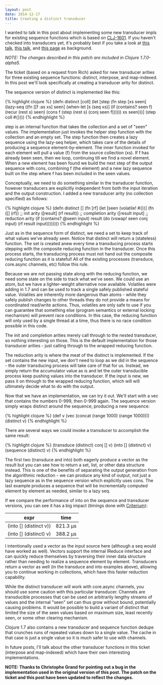 ```yaml
---
layout: post
date: 2014-12-17
title: Creating a distinct transducer
---
```


I wanted to talk in this post about implementing some new transducer impls for existing sequence functions which is based on [CLJ-1601](http://dev.clojure.org/jira/browse/CLJ-1601). If you haven't checked into transducers yet, it's probably best if you take a look at [this talk](https://www.youtube.com/watch?v=6mTbuzafcII), [this talk](https://www.youtube.com/watch?v=4KqUvG8HPYo), and [this page](http://clojure.org/transducers) as background.

*NOTE: The changes described in this patch are included in Clojure 1.7.0-alpha5.*

The ticket (based on a request from Rich) asked for new transducer arities for three existing sequence functions: distinct, interpose, and map-indexed. In this post we'll look specifically at creating a transducer arity for distinct.

The sequence version of distinct is implemented like this:

{% highlight clojure %}
(defn distinct [coll]
   (let [step (fn step [xs seen]
                  (lazy-seq
                   ((fn [[f :as xs] seen]
                     (when-let [s (seq xs)]
                       (if (contains? seen f) 
                         (recur (rest s) seen)
                         (cons f (step (rest s) (conj seen f))))))
                    xs seen)))]
     (step coll #{})))
{% endhighlight %}

step is an internal function that takes the collection and a set of "seen" values. 
The implementation just invokes the helper step function with the collection and an empty set. 
The step function then creates a lazy sequence using the lazy-seq helper, which takes care of the details of producing a sequence element-by-element. 
The inner function invoked for each element will pull a value (f) from the source collection (xs). If f has already been seen, then we loop, continuing till we find a novel element. When a new element has been found we build the next step of the output sequence with cons, combining f (the element) and a new lazy sequence built on the step where f has been included in the seen values. 

Conceptually, we need to do something similar in the transducer function, however transducers are explicitly independent from both the input iteration and the output construction. I added a new transducer arity (no collection specified) as follows:

{% highlight clojure %}
(defn distinct []
   (fn [rf]
     (let [seen (volatile! #{})]
       (fn
         ([] (rf))              ;; init arity
         ([result] (rf result)) ;; completion arity
         ([result input]        ;; reduction arity
           (if (contains? @seen input)
             result
             (do (vswap! seen conj input)
                 (rf result input))))))))
{% endhighlight %}

Just as in the sequence form of distinct, we need a set to keep track of what values we've already seen. 
Notice that distinct will return a (stateless) function. 
The set is created anew every time a transducing process starts stepping with the composite reducing function in the transducer. 
Once this process starts, the transducing process must not hand out the composite reducing function as it is stateful!
All of the existing processes (transduce, core.async channels, etc) follow this rule.

Because we are not passing state along with the reducing function, we need some state on the side to track what we've seen.
We could use an atom, but we have a lighter-weight alternative now available.
Volatiles were adding in 1.7 and can be used to track a single safely published stateful value.
Volatiles are inherently more dangerous than atoms - while they safely publish changes to other threads they do not provide a means for coordinated read/write actions. 
Thus, volatiles are only safe to use if you can guarantee that something else (program semantics or external locking mechanism) will prevent race conditions.
In this case, the reducing function will only used by a single thread at a time, thus there is no race condition possible in this code.

The init and completion arities merely call through to the nested transducer, so nothing interesting on those. 
This is the default implementation for those transducer arities - just calling through to the wrapped reducing function.

The reduction arity is where the meat of the distinct is implemented.
If the set contains the new input, we don't need to loop as we did in the sequence - the outer transducing process will take care of that for us.
Instead, we simply return the accumulator value as is and let the outer transducible process keep pushing values into the transducer.
If the input is new, we pass it on through to the wrapped reducing function, which will will ultimately decide what to do with the output.

Now that we have an implementation, we can try it out. 
We'll start with a vec that contains the numbers 0-999, then 0-999 again. 
The sequence version simply wraps distinct around the sequence, producing a new sequence:

{% highlight clojure %}
(def v (vec (concat (range 1000) (range 1000))))
(distinct v)
{% endhighlight %}

There are several ways we could invoke a transducer to accomplish the same result: 

{% highlight clojure %}
(transduce (distinct) conj [] v)
(into [] (distinct) v)
(sequence (distinct) v)
{% endhighlight %}

The first two (transduce and into) both eagerly produce a vector as the result but you can see how to return a set, list, or other data structure instead.
This is one of the benefits of separating the output generation from the algorithmic reduction - we can produce any kind of output, not just a lazy sequence as in the sequence version which explicitly uses cons.
The last example produces a sequence that will be incrementally computed element by element as needed, similar to a lazy seq.

If we compare the performance of into on the sequence and transducer versions, you can see it has a big impact (timings done with [Criterium](https://github.com/hugoduncan/criterium)):

expr | time 
----- | ----
(into [] (distinct v)) | 821.3 µs
(into [] (distinct) v) | 388.2 µs

I intentionally used a vector as the input source here (although a seq would have worked as well).
Vectors support the internal IReduce interface and can quickly reduce themselves by traversing their inner data structure rather than needing to realize a sequence element by element. 
Transducers return a vector as well (in the transduce and into examples above), allowing you to continue working in collections, which have this faster reduction capability.

While the distinct transducer will work with core.async channels, you should use some caution with this particular transducer.
Channels are transducible processes that can be used on arbitrarily lengthy streams of values and the internal "seen" set can thus grow without bound, potentially causing problems.
It would be possible to build a variant of distinct that limited the size of the seen values based on maximum size, least recently seen, or some other clearing mechanism.

Clojure 1.7 also contains a new transducer and sequence function dedupe that crunches runs of repeated values down to a single value.
The cache in that case is just a single value so it is much safer to use with channels.

In future posts, I'll talk about the other transducer functions in this ticket (interpose and map-indexed) which have their own interesting implementations.

**NOTE: Thanks to Christophe Grand for pointing out a bug in the implementation used in the original version of this post. The patch on the ticket and this post have been updated to reflect the changes.**
